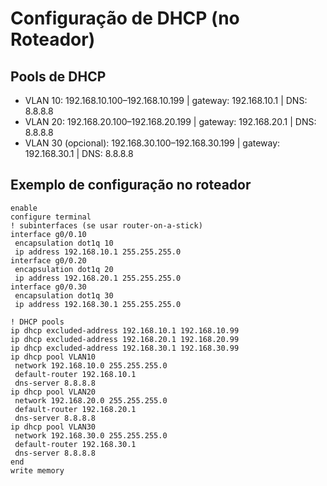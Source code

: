 # Configuração de DHCP (no Roteador)

## Pools de DHCP
- VLAN 10: 192.168.10.100–192.168.10.199 | gateway: 192.168.10.1 | DNS: 8.8.8.8
- VLAN 20: 192.168.20.100–192.168.20.199 | gateway: 192.168.20.1 | DNS: 8.8.8.8
- VLAN 30 (opcional): 192.168.30.100–192.168.30.199 | gateway: 192.168.30.1 | DNS: 8.8.8.8

## Exemplo de configuração no roteador
```
enable
configure terminal
! subinterfaces (se usar router-on-a-stick)
interface g0/0.10
 encapsulation dot1q 10
 ip address 192.168.10.1 255.255.255.0
interface g0/0.20
 encapsulation dot1q 20
 ip address 192.168.20.1 255.255.255.0
interface g0/0.30
 encapsulation dot1q 30
 ip address 192.168.30.1 255.255.255.0

! DHCP pools
ip dhcp excluded-address 192.168.10.1 192.168.10.99
ip dhcp excluded-address 192.168.20.1 192.168.20.99
ip dhcp excluded-address 192.168.30.1 192.168.30.99
ip dhcp pool VLAN10
 network 192.168.10.0 255.255.255.0
 default-router 192.168.10.1
 dns-server 8.8.8.8
ip dhcp pool VLAN20
 network 192.168.20.0 255.255.255.0
 default-router 192.168.20.1
 dns-server 8.8.8.8
ip dhcp pool VLAN30
 network 192.168.30.0 255.255.255.0
 default-router 192.168.30.1
 dns-server 8.8.8.8
end
write memory
```
